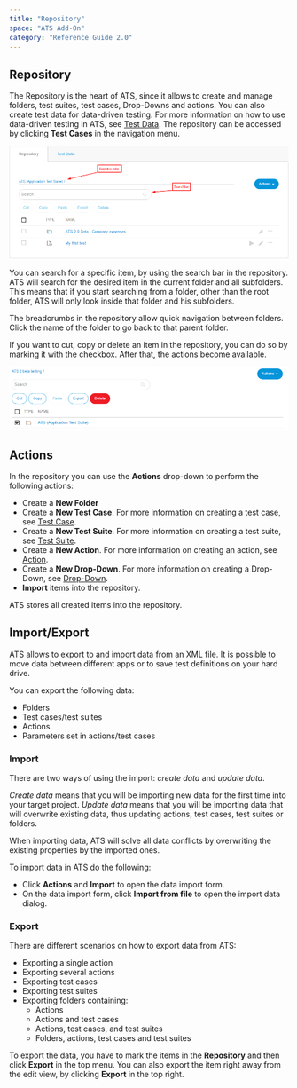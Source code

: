 ```yaml
---
title: "Repository"
space: "ATS Add-On"
category: "Reference Guide 2.0"
---
```


## Repository

The Repository is the heart of ATS, since it allows to create and manage folders, test suites, test cases, Drop-Downs and actions. You can also create test data for data-driven testing. For more information on how to use data-driven testing in ATS, see [Test Data](test-data). The repository can be accessed by clicking **Test Cases** in the navigation menu.

![Repository](attachments/repository/repository.png)

You can search for a specific item, by using the search bar in the repository. ATS will search for the desired item in the current folder and all subfolders. This means that if you start searching from a folder, other than the root folder, ATS will only look inside that folder and his subfolders.

The breadcrumbs in the repository allow quick navigation between folders. Click the name of the folder to go back to that parent folder.  

If you want to cut, copy or delete an item in the repository, you can do so by marking it with the checkbox. After that, the actions become available.

![Repository](attachments/repository/repository-actions.png)
## Actions 
In the repository you can use the **Actions** drop-down to perform the following actions:
- Create a **New Folder**
- Create a **New Test Case**. For more information on creating a test case, see [Test Case](test-case).
- Create a **New Test Suite**. For more information on creating a test suite, see [Test Suite](test-suite).
- Create a **New Action**. For more information on creating an action, see [Action](action).
- Create a **New Drop-Down**. For more information on creating a Drop-Down, see [Drop-Down](drop-down).
- **Import** items into the repository.

ATS stores all created items into the repository.
## Import/Export

ATS allows to export to and import data from an XML file. It is possible to move data between different apps or to save test definitions on your hard drive.

You can export the following data:

* Folders
* Test cases/test suites
* Actions
* Parameters set in actions/test cases

### Import

There are two ways of using the import: _create data_ and _update data_.
 
_Create data_ means that you will be importing new data for the first time into your target project. 
_Update data_ means that you will be importing data that will overwrite existing data, thus updating actions, test cases, test suites or folders.

When importing data, ATS will solve all data conflicts by overwriting the existing properties by the imported ones.

To import data in ATS do the following:

- Click **Actions** and **Import**  to open the data import form.
- On the data import form, click **Import from file** to open the import data dialog.

### Export

There are different scenarios on how to export data from ATS:

- Exporting a single action
- Exporting several actions
- Exporting test cases
- Exporting test suites
- Exporting folders containing:
   - Actions
   - Actions and test cases
   - Actions, test cases, and test suites
   - Folders, actions, test cases and test suites

To export the data, you have to mark the items in the **Repository** and then click **Export** in the top menu. You can also export the item right away from the edit view, by clicking **Export** in the top right.